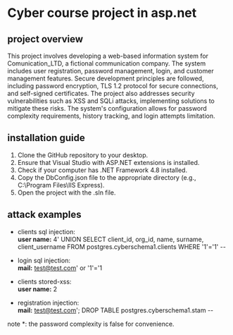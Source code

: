 # Cyber course project in asp.net
## project overview
This project involves developing a web-based information system for Comunication_LTD, a fictional communication company. The system includes user registration, password management, login, and customer management features. Secure development principles are followed, including password encryption, TLS 1.2 protocol for secure connections, and self-signed certificates. The project also addresses security vulnerabilities such as XSS and SQLi attacks, implementing solutions to mitigate these risks. The system's configuration allows for password complexity requirements, history tracking, and login attempts limitation.

## installation guide
1. Clone the GitHub repository to your desktop.
2. Ensure that Visual Studio with ASP.NET extensions is installed.
3. Check if your computer has .NET Framework 4.8 installed.
4. Copy the DbConfig.json file to the appropriate directory (e.g., C:\Program Files\IIS Express).
5. Open the project with the .sln file.

## attack examples
* clients sql injection:<br />
    **user name:** 4' UNION SELECT client_id, org_id, name, surname, client_username FROM postgres.cyberschema1.clients WHERE '1'='1' --

* login sql injection: <br />
    **mail:** test@test.com' or '1'='1

* clients stored-xss:<br />
    **user name:** 2<script>alert("vulnerability found");</script>

* registration injection: <br />
    **mail:** test@test.com'; DROP TABLE postgres.cyberschema1.stam --
    
note *: the password complexity is false for convenience.
